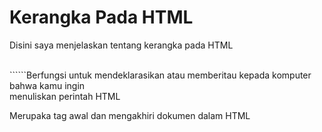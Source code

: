 # Kerangka Pada HTML
<p>Disini saya menjelaskan tentang kerangka pada HTML </p>
<br>
```<!DOCTYPE html>```Berfungsi untuk mendeklarasikan atau memberitau kepada komputer bahwa kamu ingin <br>
menuliskan perintah HTML 

Merupaka tag awal dan mengakhiri dokumen dalam HTML 
<br>

